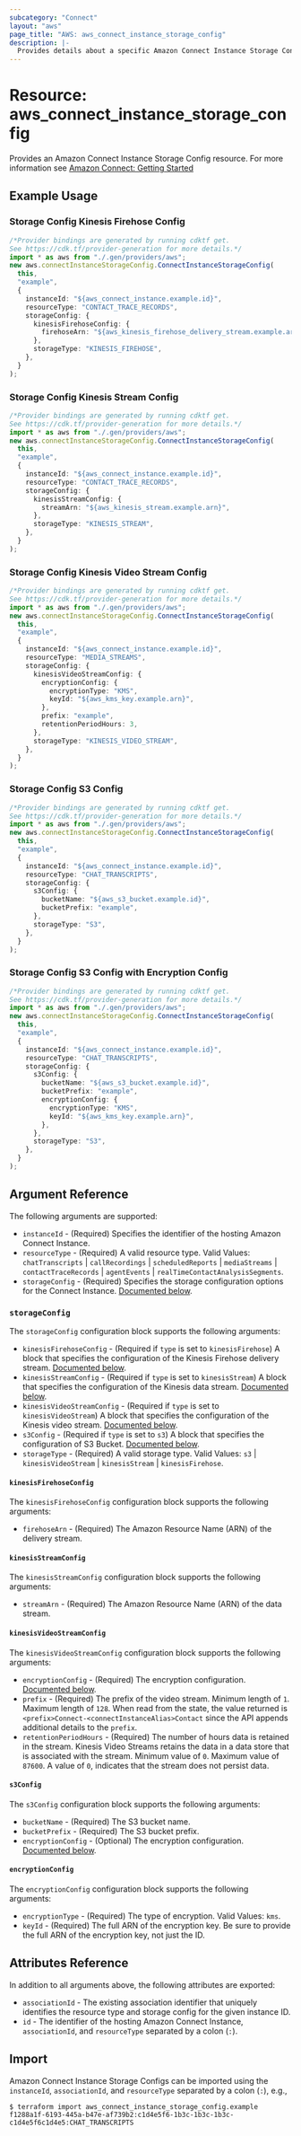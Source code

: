 ```yaml
---
subcategory: "Connect"
layout: "aws"
page_title: "AWS: aws_connect_instance_storage_config"
description: |-
  Provides details about a specific Amazon Connect Instance Storage Config.
---
```


# Resource: aws\_connect\_instance\_storage\_config

Provides an Amazon Connect Instance Storage Config resource. For more information see
[Amazon Connect: Getting Started](https://docs.aws.amazon.com/connect/latest/adminguide/amazon-connect-get-started.html)

## Example Usage

### Storage Config Kinesis Firehose Config

```typescript
/*Provider bindings are generated by running cdktf get.
See https://cdk.tf/provider-generation for more details.*/
import * as aws from "./.gen/providers/aws";
new aws.connectInstanceStorageConfig.ConnectInstanceStorageConfig(
  this,
  "example",
  {
    instanceId: "${aws_connect_instance.example.id}",
    resourceType: "CONTACT_TRACE_RECORDS",
    storageConfig: {
      kinesisFirehoseConfig: {
        firehoseArn: "${aws_kinesis_firehose_delivery_stream.example.arn}",
      },
      storageType: "KINESIS_FIREHOSE",
    },
  }
);

```

### Storage Config Kinesis Stream Config

```typescript
/*Provider bindings are generated by running cdktf get.
See https://cdk.tf/provider-generation for more details.*/
import * as aws from "./.gen/providers/aws";
new aws.connectInstanceStorageConfig.ConnectInstanceStorageConfig(
  this,
  "example",
  {
    instanceId: "${aws_connect_instance.example.id}",
    resourceType: "CONTACT_TRACE_RECORDS",
    storageConfig: {
      kinesisStreamConfig: {
        streamArn: "${aws_kinesis_stream.example.arn}",
      },
      storageType: "KINESIS_STREAM",
    },
  }
);

```

### Storage Config Kinesis Video Stream Config

```typescript
/*Provider bindings are generated by running cdktf get.
See https://cdk.tf/provider-generation for more details.*/
import * as aws from "./.gen/providers/aws";
new aws.connectInstanceStorageConfig.ConnectInstanceStorageConfig(
  this,
  "example",
  {
    instanceId: "${aws_connect_instance.example.id}",
    resourceType: "MEDIA_STREAMS",
    storageConfig: {
      kinesisVideoStreamConfig: {
        encryptionConfig: {
          encryptionType: "KMS",
          keyId: "${aws_kms_key.example.arn}",
        },
        prefix: "example",
        retentionPeriodHours: 3,
      },
      storageType: "KINESIS_VIDEO_STREAM",
    },
  }
);

```

### Storage Config S3 Config

```typescript
/*Provider bindings are generated by running cdktf get.
See https://cdk.tf/provider-generation for more details.*/
import * as aws from "./.gen/providers/aws";
new aws.connectInstanceStorageConfig.ConnectInstanceStorageConfig(
  this,
  "example",
  {
    instanceId: "${aws_connect_instance.example.id}",
    resourceType: "CHAT_TRANSCRIPTS",
    storageConfig: {
      s3Config: {
        bucketName: "${aws_s3_bucket.example.id}",
        bucketPrefix: "example",
      },
      storageType: "S3",
    },
  }
);

```

### Storage Config S3 Config with Encryption Config

```typescript
/*Provider bindings are generated by running cdktf get.
See https://cdk.tf/provider-generation for more details.*/
import * as aws from "./.gen/providers/aws";
new aws.connectInstanceStorageConfig.ConnectInstanceStorageConfig(
  this,
  "example",
  {
    instanceId: "${aws_connect_instance.example.id}",
    resourceType: "CHAT_TRANSCRIPTS",
    storageConfig: {
      s3Config: {
        bucketName: "${aws_s3_bucket.example.id}",
        bucketPrefix: "example",
        encryptionConfig: {
          encryptionType: "KMS",
          keyId: "${aws_kms_key.example.arn}",
        },
      },
      storageType: "S3",
    },
  }
);

```

## Argument Reference

The following arguments are supported:

* `instanceId` - (Required) Specifies the identifier of the hosting Amazon Connect Instance.
* `resourceType` - (Required) A valid resource type. Valid Values: `chatTranscripts` | `callRecordings` | `scheduledReports` | `mediaStreams` | `contactTraceRecords` | `agentEvents` | `realTimeContactAnalysisSegments`.
* `storageConfig` - (Required) Specifies the storage configuration options for the Connect Instance. [Documented below](#storage_config).

### `storageConfig`

The `storageConfig` configuration block supports the following arguments:

* `kinesisFirehoseConfig` - (Required if `type` is set to `kinesisFirehose`) A block that specifies the configuration of the Kinesis Firehose delivery stream. [Documented below](#kinesis_firehose_config).
* `kinesisStreamConfig` - (Required if `type` is set to `kinesisStream`) A block that specifies the configuration of the Kinesis data stream. [Documented below](#kinesis_stream_config).
* `kinesisVideoStreamConfig` - (Required if `type` is set to `kinesisVideoStream`) A block that specifies the configuration of the Kinesis video stream. [Documented below](#kinesis_video_stream_config).
* `s3Config` - (Required if `type` is set to `s3`) A block that specifies the configuration of S3 Bucket. [Documented below](#s3_config).
* `storageType` - (Required) A valid storage type. Valid Values: `s3` | `kinesisVideoStream` | `kinesisStream` | `kinesisFirehose`.

#### `kinesisFirehoseConfig`

The `kinesisFirehoseConfig` configuration block supports the following arguments:

* `firehoseArn` - (Required) The Amazon Resource Name (ARN) of the delivery stream.

#### `kinesisStreamConfig`

The `kinesisStreamConfig` configuration block supports the following arguments:

* `streamArn` - (Required) The Amazon Resource Name (ARN) of the data stream.

#### `kinesisVideoStreamConfig`

The `kinesisVideoStreamConfig` configuration block supports the following arguments:

* `encryptionConfig` - (Required) The encryption configuration. [Documented below](#encryption_config).
* `prefix` - (Required) The prefix of the video stream. Minimum length of `1`. Maximum length of `128`. When read from the state, the value returned is `<prefix>Connect-<connectInstanceAlias>Contact` since the API appends additional details to the `prefix`.
* `retentionPeriodHours` - (Required) The number of hours data is retained in the stream. Kinesis Video Streams retains the data in a data store that is associated with the stream. Minimum value of `0`. Maximum value of `87600`. A value of `0`, indicates that the stream does not persist data.

#### `s3Config`

The `s3Config` configuration block supports the following arguments:

* `bucketName` - (Required) The S3 bucket name.
* `bucketPrefix` - (Required) The S3 bucket prefix.
* `encryptionConfig` - (Optional) The encryption configuration. [Documented below](#encryption_config).

#### `encryptionConfig`

The `encryptionConfig` configuration block supports the following arguments:

* `encryptionType` - (Required) The type of encryption. Valid Values: `kms`.
* `keyId` - (Required) The full ARN of the encryption key. Be sure to provide the full ARN of the encryption key, not just the ID.

## Attributes Reference

In addition to all arguments above, the following attributes are exported:

* `associationId` - The existing association identifier that uniquely identifies the resource type and storage config for the given instance ID.
* `id` - The identifier of the hosting Amazon Connect Instance, `associationId`, and `resourceType` separated by a colon (`:`).

## Import

Amazon Connect Instance Storage Configs can be imported using the `instanceId`, `associationId`, and `resourceType` separated by a colon (`:`), e.g.,

```console
$ terraform import aws_connect_instance_storage_config.example f1288a1f-6193-445a-b47e-af739b2:c1d4e5f6-1b3c-1b3c-1b3c-c1d4e5f6c1d4e5:CHAT_TRANSCRIPTS
```
